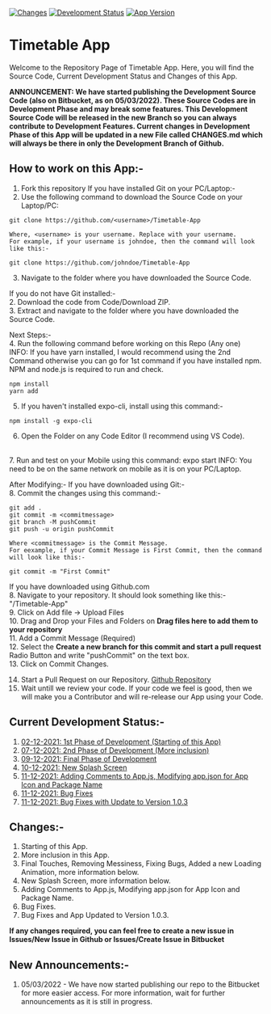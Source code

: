 [![Changes](https://img.shields.io/badge/Commits-31-brightgreen)](https://github.com/ambit741235WHJR/Timetable-App#changes-)
[![Development Status](https://img.shields.io/badge/Development%20Status-Complete-brightgreen)](https://github.com/ambit741235WHJR/Timetable-App#current-development-status-)
[![App Version](https://img.shields.io/badge/dynamic/json?color=brightgreen&label=Version&prefix=v&query=expo.version&url=https%3A%2F%2Fraw.githubusercontent.com%2Fambit741235WHJR%2FTimetable-App%2Fdevelopment%2Fapp.json)](https://github.com/ambit741235WHJR/Timetable-App/releases)

# Timetable App
Welcome to the Repository Page of Timetable App. Here, you will find the Source Code, Current Development Status and Changes of this App.

**ANNOUNCEMENT: We have started publishing the Development Source Code (also on Bitbucket, as on 05/03/2022). These Source Codes are in Development Phase and may break some features. This Development Source Code will be released in the new Branch so you can always contribute to Development Features. Current changes in Development Phase of this App will be updated in a new File called CHANGES.md which will always be there in only the Development Branch of Github.**

## **How to work on this App:-**

1. Fork this repository
If you have installed Git on your PC/Laptop:-
2. Use the following command to download the Source Code on your Laptop/PC:
```
git clone https://github.com/<username>/Timetable-App
```
    Where, <username> is your username. Replace with your username.
    For example, if your username is johndoe, then the command will look like this:-
```
git clone https://github.com/johndoe/Timetable-App
```
3. Navigate to the folder where you have downloaded the Source Code.

If you do not have Git installed:-
<br>
2. Download the code from Code/Download ZIP.
<br>
3. Extract and navigate to the folder where you have downloaded the Source Code.

Next Steps:-
<br>
4. Run the following command before working on this Repo (Any one)
    <br>INFO: If you have yarn installed, I would recommend using the 2nd Command otherwise you can go for 1st command if you have installed npm. NPM and node.js is required to run and check.
```
npm install
yarn add
```
5. If you haven't installed expo-cli, install using this command:-
```
npm install -g expo-cli
```
6. Open the Folder on any Code Editor (I recommend using VS Code).
<br>
7. Run and test on your Mobile using this command: expo start
    INFO: You need to be on the same network on mobile as it is on your PC/Laptop.

After Modifying:-
If you have downloaded using Git:-
<br>
8. Commit the changes using this command:-
```
git add .
git commit -m <commitmessage>
git branch -M pushCommit
git push -u origin pushCommit
```
    Where <commitmessage> is the Commit Message.
    For eexample, if your Commit Message is First Commit, then the command will look like this:-
```
git commit -m "First Commit"
```

If you have downloaded using Github.com
<br>
8. Navigate to your repository. It should look something like this:-
        "<username>/Timetable-App"
<br>
9. Click on Add file -> Upload Files
<br>
10. Drag and Drop your Files and Folders on **Drag files here to add them to your repository**
<br>
11. Add a Commit Message (Required)
<br>
12. Select the **Create a new branch for this commit and start a pull request** Radio Button and write "pushCommit" on the text box.
<br>
13. Click on Commit Changes.
<br>

14. Start a Pull Request on our Repository. [Github Repository](https://github.com/ambit741235/Timetable-App)
15. Wait untill we review your code. If your code we feel is good, then we will make you a Contributor and will re-release our App using your Code.

## **Current Development Status:-**

1. [02-12-2021: 1st Phase of Development (Starting of this App)](https://github.com/ambit741235/Timetable-App/tree/d5f2e1434730ea38f59920e7ffa12699f50216cc)
2. [07-12-2021: 2nd Phase of Development (More inclusion)](https://github.com/ambit741235/Timetable-App/tree/f6a379c7077643596c70fc3696853f6038965e0b)
3. [09-12-2021: Final Phase of Development](https://github.com/ambit741235/Timetable-App/tree/f517d592efb3681f137f7d78de9114a39101713a)
4. [10-12-2021: New Splash Screen](https://github.com/ambit741235/Timetable-App/tree/c1cbe54c6c9245866eb31ffe73a177f48549d00f)
5. [11-12-2021: Adding Comments to App.js, Modifying app.json for App Icon and Package Name](https://github.com/ambit741235/Timetable-App/tree/464b3c5ee338c2c361470dd444aa1f171b39e912)
6. [11-12-2021: Bug Fixes](https://github.com/ambit741235/Timetable-App/tree/2c0a3552d80fbb038f377565880156f29c23d81d)
7. [11-12-2021: Bug Fixes with Update to Version 1.0.3](https://github.com/ambit741235/Timetable-App/tree/2c0a3552d80fbb038f377565880156f29c23d81d)

## Changes:-
1. Starting of this App.
2. More inclusion in this App.
3. Final Touches, Removing Messiness, Fixing Bugs, Added a new Loading Animation, more information below.
4. New Splash Screen, more information below.
5. Adding Comments to App.js, Modifying app.json for App Icon and Package Name.
6. Bug Fixes.
6. Bug Fixes and App Updated to Version 1.0.3.

**If any changes required, you can feel free to create a new issue in Issues/New Issue in Github or Issues/Create Issue in Bitbucket**

## New Announcements:-
1. 05/03/2022 - We have now started publishing our repo to the Bitbucket for more easier access. For more information, wait for further announcements as it is still in progress.
